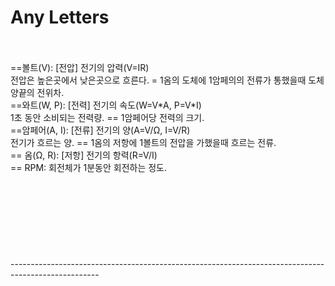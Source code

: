 # Any Letters
<br>
<br> ==볼트(V): [전압] 전기의 압력(V=IR)
<br>전압은 높은곳에서 낮은곳으로 흐른다. = 1옴의 도체에 1암페의의 전류가 통했을때 도체 양끝의 전위차.
<br> ==와트(W, P): [전력] 전기의 속도(W=V*A, P=V*I)
<br>1초 동안 소비되는 전력량. == 1암페어당 전력의 크기.
<br> ==암페어(A, I): [전류] 전기의 양(A=V/Ω, I=V/R)
<br>전기가 흐르는 양. == 1옴의 저항에 1볼트의 전압을 가했을때 흐르는 전류.
<br> == 옴(Ω, R): [저항] 전기의 항력(R=V/I)
<br> == RPM: 회전체가 1분동안 회전하는 정도.
<br>
<br>
<br>
<br>
<br>
<br>
<br>
<br>
<br>----------------------------------------------------------------------------------------------------
